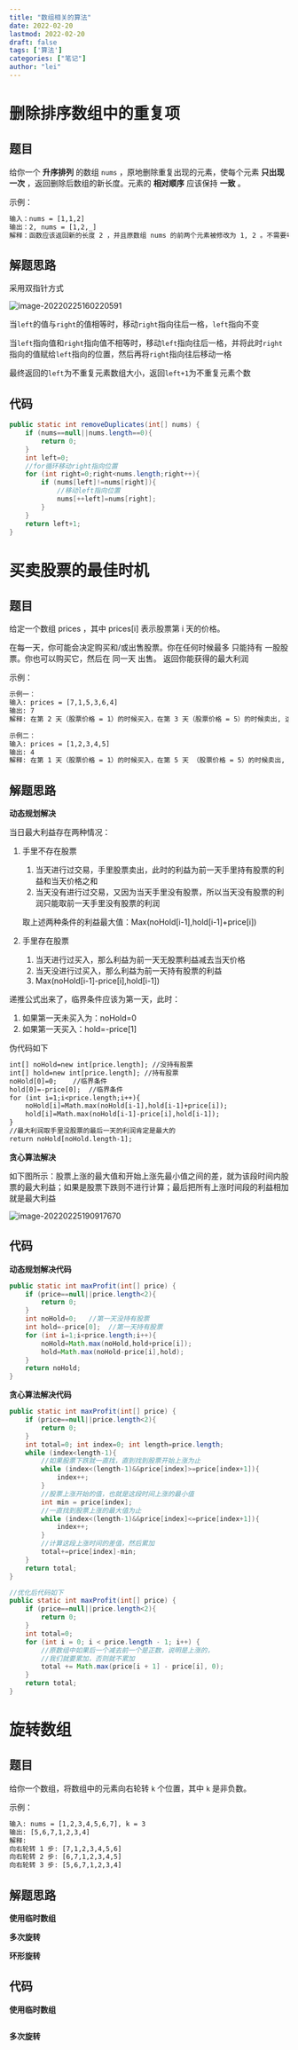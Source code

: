 ```yaml
---
title: "数组相关的算法"
date: 2022-02-20
lastmod: 2022-02-20
draft: false
tags: ['算法']
categories: ["笔记"]
author: "lei"
---
```


# 删除排序数组中的重复项

## 题目

给你一个 **升序排列** 的数组 `nums` ，原地删除重复出现的元素，使每个元素 **只出现一次** ，返回删除后数组的新长度。元素的 **相对顺序** 应该保持 **一致** 。

示例：

```tex
输入：nums = [1,1,2]
输出：2, nums = [1,2,_]
解释：函数应该返回新的长度 2 ，并且原数组 nums 的前两个元素被修改为 1, 2 。不需要考虑数组中超出新长度后面的元素
```

## 解题思路

采用双指针方式

![image-20220225160220591](images.assets/image-20220225160220591.png)

当`left`的值与`right`的值相等时，移动`right`指向往后一格，`left`指向不变

当`left`指向值和`right`指向值不相等时，移动`left`指向往后一格，并将此时`right`指向的值赋给`left`指向的位置，然后再将`right`指向往后移动一格

最终返回的`left`为不重复元素数组大小，返回`left+1`为不重复元素个数

## 代码

```java
public static int removeDuplicates(int[] nums) {
    if (nums==null||nums.length==0){
        return 0;
    }
    int left=0;
    //for循环移动right指向位置
    for (int right=0;right<nums.length;right++){
        if (nums[left]!=nums[right]){
            //移动left指向位置
            nums[++left]=nums[right];
        }
    }
    return left+1;
}
```

# 买卖股票的最佳时机

## 题目

给定一个数组 prices ，其中 prices[i] 表示股票第 i 天的价格。

在每一天，你可能会决定购买和/或出售股票。你在任何时候最多 只能持有 一股股票。你也可以购买它，然后在 同一天 出售。
返回你能获得的最大利润

示例：

```tex
示例一：
输入: prices = [7,1,5,3,6,4]
输出: 7
解释: 在第 2 天（股票价格 = 1）的时候买入，在第 3 天（股票价格 = 5）的时候卖出, 这笔交易所能获得利润 = 5-1 = 4 。随后，在第 4 天（股票价格 = 3）的时候买入，在第 5 天（股票价格 = 6）的时候卖出, 这笔交易所能获得利润 = 6-3 = 3
     
示例二：
输入: prices = [1,2,3,4,5]
输出: 4
解释: 在第 1 天（股票价格 = 1）的时候买入，在第 5 天 （股票价格 = 5）的时候卖出, 这笔交易所能获得利润 = 5-1 = 4 。注意你不能在第 1 天和第 2 天接连购买股票，之后再将它们卖出。因为这样属于同时参与了多笔交易，你必须在再次购买前出售掉之前的股票。
```

## 解题思路

**动态规划解决**

当日最大利益存在两种情况：

1. 手里不存在股票

   1. 当天进行过交易，手里股票卖出，此时的利益为前一天手里持有股票的利益和当天价格之和
   2. 当天没有进行过交易，又因为当天手里没有股票，所以当天没有股票的利润只能取前一天手里没有股票的利润

   取上述两种条件的利益最大值：Max(noHold[i-1],hold[i-1]+price[i])

2. 手里存在股票

   1. 当天进行过买入，那么利益为前一天无股票利益减去当天价格
   2. 当天没进行过买入，那么利益为前一天持有股票的利益
   3. Max(noHold[i-1]-price[i],hold[i-1])

递推公式出来了，临界条件应该为第一天，此时：

1. 如果第一天未买入为：noHold=0
2. 如果第一天买入：hold=-price[1]

伪代码如下

```tex
int[] noHold=new int[price.length]; //没持有股票
int[] hold=new int[price.length]; //持有股票
noHold[0]=0;	//临界条件
hold[0]=-price[0];	//临界条件
for (int i=1;i<price.length;i++){
    noHold[i]=Math.max(noHold[i-1],hold[i-1]+price[i]);
    hold[i]=Math.max(noHold[i-1]-price[i],hold[i-1]);
}
//最大利润取手里没股票的最后一天的利润肯定是最大的
return noHold[noHold.length-1];
```

**贪心算法解决**

如下图所示：股票上涨的最大值和开始上涨先最小值之间的差，就为该段时间内股票的最大利益；如果是股票下跌则不进行计算；最后把所有上涨时间段的利益相加就是最大利益

![image-20220225190917670](images.assets/image-20220225190917670.png)



## 代码

**动态规划解决代码**

```java
public static int maxProfit(int[] price) {
    if (price==null||price.length<2){
        return 0;
    }
    int noHold=0;   //第一天没持有股票
    int hold=-price[0];  //第一天持有股票
    for (int i=1;i<price.length;i++){
        noHold=Math.max(noHold,hold+price[i]);
        hold=Math.max(noHold-price[i],hold);
    }
    return noHold;
}
```

**贪心算法解决代码**

```java
public static int maxProfit(int[] price) {
    if (price==null||price.length<2){
        return 0;
    }
    int total=0; int index=0; int length=price.length;
    while (index<length-1){
        //如果股票下跌就一直找，直到找到股票开始上涨为止
        while (index<(length-1)&&price[index]>=price[index+1]){
            index++;
        }
        //股票上涨开始的值，也就是这段时间上涨的最小值
        int min = price[index];
        //一直找到股票上涨的最大值为止
        while (index<(length-1)&&price[index]<=price[index+1]){
            index++;
        }
        //计算这段上涨时间的差值，然后累加
        total+=price[index]-min;
    }
    return total;
}

//优化后代码如下
public static int maxProfit(int[] price) {
    if (price==null||price.length<2){
        return 0;
    }
    int total=0;
    for (int i = 0; i < price.length - 1; i++) {
        //原数组中如果后一个减去前一个是正数，说明是上涨的，
        //我们就要累加，否则就不累加
        total += Math.max(price[i + 1] - price[i], 0);
    }
    return total;
}
```

# 旋转数组

## 题目

给你一个数组，将数组中的元素向右轮转 `k` 个位置，其中 `k` 是非负数。

示例：

```tex
输入: nums = [1,2,3,4,5,6,7], k = 3
输出: [5,6,7,1,2,3,4]
解释:
向右轮转 1 步: [7,1,2,3,4,5,6]
向右轮转 2 步: [6,7,1,2,3,4,5]
向右轮转 3 步: [5,6,7,1,2,3,4]
```

## 解题思路

**使用临时数组**

**多次旋转**

**环形旋转**

## 代码

**使用临时数组**

```java

```

**多次旋转**



